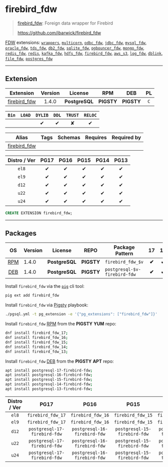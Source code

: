 # firebird_fdw


> [firebird_fdw](https://github.com/ibarwick/firebird_fdw): Foreign data wrapper for Firebird
>
> https://github.com/ibarwick/firebird_fdw





[FDW](/fdw) extensions: [`wrappers`](/wrappers), [`multicorn`](/multicorn), [`odbc_fdw`](/odbc_fdw), [`jdbc_fdw`](/jdbc_fdw), [`mysql_fdw`](/mysql_fdw), [`oracle_fdw`](/oracle_fdw), [`tds_fdw`](/tds_fdw), [`db2_fdw`](/db2_fdw), [`sqlite_fdw`](/sqlite_fdw), [`pgbouncer_fdw`](/pgbouncer_fdw), [`mongo_fdw`](/mongo_fdw), [`redis_fdw`](/redis_fdw), [`redis`](/redis), [`kafka_fdw`](/kafka_fdw), [`hdfs_fdw`](/hdfs_fdw), [`firebird_fdw`](/firebird_fdw), [`aws_s3`](/aws_s3), [`log_fdw`](/log_fdw), [`dblink`](/dblink), [`file_fdw`](/file_fdw), [`postgres_fdw`](/postgres_fdw)


-------
## Extension


| Extension | Version | License | RPM | DEB | PL |
|-----------|:-------:|:-------:|:---:|:---:|:--:|
| [firebird_fdw](https://github.com/ibarwick/firebird_fdw) | 1.4.0 | **<span class="tcblue">PostgreSQL</span>** | **<span class="tcwarn">PIGSTY</span>** | **<span class="tcwarn">PIGSTY</span>** | `C` |



| `Bin` | `LOAD` | `DYLIB` | `DDL` | `TRUST` | `RELOC` |
|:-----:|:------:|:-------:|:-----:|:-------:|:-------:|
|  |  | <span class="tcblue">✔</span> | <span class="tcblue">✔</span> | <span class="tcwarn">✘</span> | <span class="tcblue">✔</span> |



| Alias | Tags | Schemas | Requires | Required by |
|-------|------|---------|----------|-------------|
| [firebird_fdw](/firebird_fdw) |  |  |  |  |



| Distro / Ver | PG17 | PG16 | PG15 | PG14 | PG13 |
|:------------:|:----:|:----:|:----:|:----:|:----:|
| `el8` | <span class="tcblue">✔</span> | <span class="tcblue">✔</span> | <span class="tcblue">✔</span> | <span class="tcblue">✔</span> | <span class="tcblue">✔</span> |
| `el9` | <span class="tcblue">✔</span> | <span class="tcblue">✔</span> | <span class="tcblue">✔</span> | <span class="tcblue">✔</span> | <span class="tcblue">✔</span> |
| `d12` | <span class="tcblue">✔</span> | <span class="tcblue">✔</span> | <span class="tcblue">✔</span> | <span class="tcblue">✔</span> | <span class="tcblue">✔</span> |
| `u22` | <span class="tcblue">✔</span> | <span class="tcblue">✔</span> | <span class="tcblue">✔</span> | <span class="tcblue">✔</span> | <span class="tcblue">✔</span> |
| `u24` | <span class="tcblue">✔</span> | <span class="tcblue">✔</span> | <span class="tcblue">✔</span> | <span class="tcblue">✔</span> | <span class="tcblue">✔</span> |





```sql
CREATE EXTENSION firebird_fdw;
```

-----------


## Packages


| OS | Version | License | REPO | Package Pattern | 17 | 16 | 15 | 14 | 13 | Dependency |
|:--:|---------|:-------:|:----:|-----------------|:--:|:--:|:--:|:--:|:--:|------------|
| [RPM](/rpm) | 1.4.0 | **<span class="tcblue">PostgreSQL</span>** | **<span class="tcwarn">PIGSTY</span>** | `firebird_fdw_$v` | **<span class="tcwarn">✔</span>** | **<span class="tcwarn">✔</span>** | **<span class="tcwarn">✔</span>** | **<span class="tcwarn">✔</span>** | **<span class="tcwarn">✔</span>** | `libfq` |
| [DEB](/deb) | 1.4.0 | **<span class="tcblue">PostgreSQL</span>** | **<span class="tcwarn">PIGSTY</span>** | `postgresql-$v-firebird-fdw` | **<span class="tcwarn">✔</span>** | **<span class="tcwarn">✔</span>** | **<span class="tcwarn">✔</span>** | **<span class="tcwarn">✔</span>** | **<span class="tcwarn">✔</span>** | `libfq` |



Install `firebird_fdw` via the [`pig`](https://github.com/pgsty/pig) cli tool:

```bash
pig ext add firebird_fdw
```


Install `firebird_fdw` via [Pigsty](https://pigsty.io/docs/pgext/usage/install/) playbook:

```bash
./pgsql.yml -t pg_extension -e '{"pg_extensions": ["firebird_fdw"]}'
```


Install `firebird_fdw` [RPM](/rpm) from the **<span class="tcwarn">PIGSTY</span>** **YUM** repo:

```bash
dnf install firebird_fdw_17;
dnf install firebird_fdw_16;
dnf install firebird_fdw_15;
dnf install firebird_fdw_14;
dnf install firebird_fdw_13;
```


Install `firebird_fdw` [DEB](/deb) from the **<span class="tcwarn">PIGSTY</span>** **APT** repo:

```bash
apt install postgresql-17-firebird-fdw;
apt install postgresql-16-firebird-fdw;
apt install postgresql-15-firebird-fdw;
apt install postgresql-14-firebird-fdw;
apt install postgresql-13-firebird-fdw;
```




| Distro / Ver | PG17 | PG16 | PG15 | PG14 | PG13 |
|:------------:|:----:|:----:|:----:|:----:|:----:|
| `el8` | `firebird_fdw_17` | `firebird_fdw_16` | `firebird_fdw_15` | `firebird_fdw_14` | `firebird_fdw_13` |
| `el9` | `firebird_fdw_17` | `firebird_fdw_16` | `firebird_fdw_15` | `firebird_fdw_14` | `firebird_fdw_13` |
| `d12` | `postgresql-17-firebird-fdw` | `postgresql-16-firebird-fdw` | `postgresql-15-firebird-fdw` | `postgresql-14-firebird-fdw` | `postgresql-13-firebird-fdw` |
| `u22` | `postgresql-17-firebird-fdw` | `postgresql-16-firebird-fdw` | `postgresql-15-firebird-fdw` | `postgresql-14-firebird-fdw` | `postgresql-13-firebird-fdw` |
| `u24` | `postgresql-17-firebird-fdw` | `postgresql-16-firebird-fdw` | `postgresql-15-firebird-fdw` | `postgresql-14-firebird-fdw` | `postgresql-13-firebird-fdw` |





